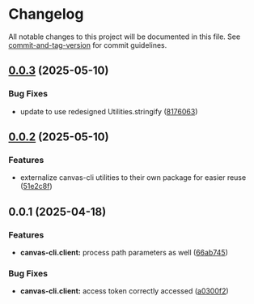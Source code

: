 # Changelog

All notable changes to this project will be documented in this file. See [commit-and-tag-version](https://github.com/absolute-version/commit-and-tag-version) for commit guidelines.

## [0.0.3](https://github.com/groton-school/canvas-cli/compare/client/0.0.2...client/0.0.3) (2025-05-10)


### Bug Fixes

* update to use redesigned Utilities.stringify ([8176063](https://github.com/groton-school/canvas-cli/commit/81760639b5b476ac1ea5c11a3404e03b56938d36))

## [0.0.2](https://github.com/groton-school/canvas-cli/compare/client/0.0.1...client/0.0.2) (2025-05-10)


### Features

* externalize canvas-cli utilities to their own package for easier reuse ([51e2c8f](https://github.com/groton-school/canvas-cli/commit/51e2c8fb06d6235a53f8b3d1b5a167a99b9db659))

## 0.0.1 (2025-04-18)


### Features

* **canvas-cli.client:** process path parameters as well ([66ab745](https://github.com/groton-school/canvas-cli/commit/66ab745546bff43f3151df24a3bbe7daf86fa778))


### Bug Fixes

* **canvas-cli.client:** access token correctly accessed ([a0300f2](https://github.com/groton-school/canvas-cli/commit/a0300f256013503d15205e068196973631450481))
